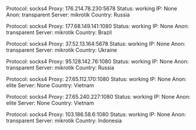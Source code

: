 Protocol: socks4
Proxy: 176.214.78.230:5678
Status: working
IP: None
Anon: transparent
Server: mikrotik
Country: Russia

Protocol: socks4
Proxy: 177.68.149.141:1080
Status: working
IP: None
Anon: transparent
Server: mikrotik
Country: Brazil

Protocol: socks4
Proxy: 37.52.13.164:5678
Status: working
IP: None
Anon: transparent
Server: mikrotik
Country: Ukraine

Protocol: socks4
Proxy: 95.128.142.76:1080
Status: working
IP: None
Anon: transparent
Server: mikrotik
Country: Russia

Protocol: socks4
Proxy: 27.65.112.170:1080
Status: working
IP: None
Anon: elite
Server: None
Country: Vietnam

Protocol: socks4
Proxy: 27.65.240.227:1080
Status: working
IP: None
Anon: elite
Server: None
Country: Vietnam

Protocol: socks4
Proxy: 103.186.58.6:1080
Status: working
IP: None
Anon: transparent
Server: mikrotik
Country: Indonesia

